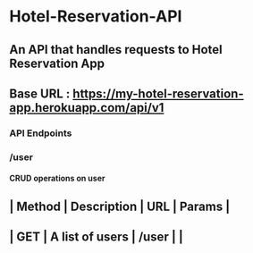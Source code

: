 # Hotel-Reservation-API
## An API that handles requests to Hotel Reservation App
## Base URL : https://my-hotel-reservation-app.herokuapp.com/api/v1

### API Endpoints

### /user
#### CRUD operations on user

| Method |    Description  |  URL | Params | 
---------------------------------------
| GET    | A list of users | /user |      |
-------------------------------------------

